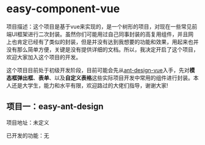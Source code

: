 # easy-component-vue

项目描述：这个项目是基于vue来实现的，是一个树形的项目，对现在一些常见前端UI框架进行二次封装。虽然你们可能用过自己同事封装的高复用组件，并且网上也肯定已经有了类似的封装，但是并没有达到我想要的功能和效果，用起来也并没有那么简单方便，关键是没有提供详细的文档。所以，我决定开启了这个项目，欢迎大家加入这个项目的开发。


这个项目目前处于初级开发阶段，目前可能会先从[ant-design-vue](https://www.antdv.com/docs/vue/migration-v3-cn)入手，先对**模态框弹出框**、**表单**、以及**自定义表格**这些实际项目开发中常用的组件进行封装。本人还是大学生，能力和水平有限，欢迎路过的大佬们指导，谢谢大家!


## 项目一：easy-ant-design

项目地址：未定义

已开发的功能：无
